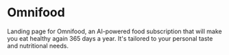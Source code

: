 # Omnifood
Landing page for Omnifood, an AI-powered food subscription that will make you eat healthy again 365 days a year. It's tailored to your personal taste and nutritional needs.
